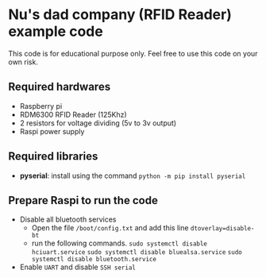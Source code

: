 # Nu's dad company (RFID Reader) example code
This code is for educational purpose only. Feel free to use this code on your own risk.

## Required hardwares
* Raspberry pi
* RDM6300 RFID Reader (125Khz)
* 2 resistors for voltage dividing (5v to 3v output)
* Raspi power supply

## Required libraries
* **pyserial**: install using the command `python -m pip install pyserial`

## Prepare Raspi to run the code
* Disable all bluetooth services
  * Open the file `/boot/config.txt` and add this line `dtoverlay=disable-bt`
  * run the following commands.
    `sudo systemctl disable hciuart.service`
    `sudo systemctl disable bluealsa.service`
    `sudo systemctl disable bluetooth.service`
* Enable `UART` and disable `SSH serial`
